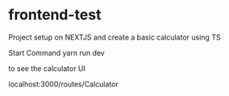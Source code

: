 # frontend-test
Project setup on NEXTJS and create a basic calculator using TS

Start Command 
yarn run dev


to see the calculator UI

localhost:3000/routes/Calculator


